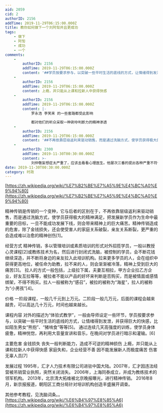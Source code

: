 ```yaml
---
aid: 2059
cid: 2
authorID: 2156
addTime: 2019-11-29T06:15:00.000Z
title: 教你如何做下一个刘阿訇并且更成功
tags:
    - 做下
    - 阿訇
    - 成功
    - 一个
comments:
    -
        authorID: 2156
        addTime: 2019-11-29T06:15:00.000Z
        content: '##学员按要求参与，以突破一些平时生活的底线的方式，让情绪得到发泄，并获得巨大的快感##'
    -
        authorID: 2156
        addTime: 2019-11-29T06:15:00.000Z
        content: 上瘾，并只能从上课和拉新人中获得快感
    -
        authorID: 2156
        addTime: 2019-11-29T06:15:00.000Z
        content: |-
            罗永浩 李笑来 的一些套路都受此影响

            都对他们的听众采取一种剥夺判断力的精神渗透
    -
        authorID: 2156
        addTime: 2019-11-29T06:15:00.000Z
        content: '##不再依靠层级返利来驱动销售，而是通过洗脑方式，使学员获得极大的精神满足##'
    -
        authorID: 2300
        addTime: 2019-11-30T00:30:00.000Z
        content: >-
            刘仲敬妄想症太严重了，应该去看看心理医生。他屡次三番的提出各种严重不符合实际的东西，包括但不限于：广大金主打给他600亿美元，几千人拿钢管就能打赢解放军，解放军坦克上不了山.......偏偏这样还有一大堆信徒。
date: 2019-11-30T00:30:00.000Z
category: 时政
---
```


[https://zh.wikipedia.org/wiki/%E7%B2%BE%E7%A5%9E%E4%BC%A0%E9%94%80](https://zh.wikipedia.org/wiki/%E7%B2%BE%E7%A5%9E%E4%BC%A0%E9%94%80)

精神传销是传销的一个变种，它与后者的区别在于，不再依靠层级返利来驱动销售，而是通过洗脑方式，使学员获得极大的精神满足，把发展新学员作为生命中最重要的目标，一旦不能成功发展下线，则会带来精神上的巨大痛苦。精神传销造成的危害，除了金钱损失，还会使受害人的家庭关系破裂，亲友关系断裂，更严重的会造成难以治愈的精神创伤\[1\]。

经营方式 精神传销，多以管理培训或素质培训的形式对外招揽学员，一般以教授心灵课程\[2\]或教练技术为名，然后进行封闭式洗脑，被控制的学员，会不断花钱继续深造，并不断将身边的亲友拉入此培训机构。拉来更多学员的人，会在组织中获得更高地位，被任命为助教，拉不来的人，则会渐渐被冷落，精神上受到巨大的痛苦\[3\]。 拉人的方式一般包括，上级拉下属，夫妻互相拉，甲方企业拉乙方企业，好友互拉等等，被拉者不能以产品的好坏来判断是否购买，而是被情面或感情绑架，不得不购买。拉人一般被称为“感召”，被拉的被称为“海星”，拉人的被称为“小男孩”\[4\]。

价格 一阶段课程，一般几千元到上万元。二阶段一般几万元，后面的课程会越来越贵，可以高达几十万元，时间也越来越长。

课程内容 对外的描述为“体验式教学”，一般由导师设定一些环节，学员按要求参与，以突破一些平时生活的底线的方式，让情绪得到发泄，并获得巨大的快感，比如陌生男女“熊抱”、“猪啃食”等等\[5\]。 通过连续几天高强度的训练，使学员身体疲惫，精神恍惚，再利用大音量宣讲和音乐，在晚间对学员进行暗示和灌输。\[6\]

主要危害 金钱损失 丧失一般判断能力，造成不可逆的精神损伤 上瘾，并只能从上课和拉新人中获得快感 家庭失和，企业经营不善 因不能发展新人而极度痛苦 伤害无辜人员\[7\]

发展过程 1995年，汇才人力技术有限公司进驻中国大陆。2007年，汇才因违法经营被吊销营业执照，突然关闭消失。 2006年，上海同泰成立，并成为教练技术的领军机构。 2013年，北京清大拓维被北京晚报曝光，进行精神传销。 2016年8月，新京报报道，朝阳区工商分局针对培训机构创造丰盛展开调查。

其他参考教程，见洗脑词条。。[https://zh.wikipedia.org/wiki/%E6%B4%97%E8%85%A6](https://zh.wikipedia.org/wiki/%E6%B4%97%E8%85%A6)

